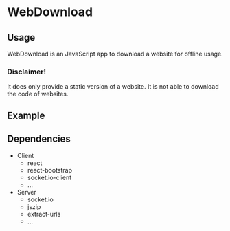 # WebDownload

## Usage
WebDownload is an JavaScript app to download a website for offline usage. 

### Disclaimer! 
It does only provide a static version of a website. It is not able to download the code of websites.

## Example



## Dependencies
- Client
  - react
  - react-bootstrap
  - socket.io-client
  - ...
- Server
  - socket.io
  - jszip
  - extract-urls
  - ...


